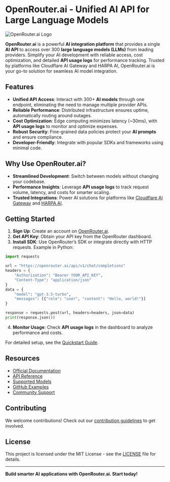# OpenRouter.ai - Unified AI API for Large Language Models

![OpenRouter.ai Logo](https://openrouter.ai/favicon.ico)

**OpenRouter.ai** is a powerful **AI integration platform** that provides a single **AI API** to access over 300 **large language models (LLMs)** from leading providers. Simplify your AI development with reliable access, cost optimization, and detailed **API usage logs** for performance tracking. Trusted by platforms like Cloudflare AI Gateway and HARPA AI, OpenRouter.ai is your go-to solution for seamless AI model integration.

## Features

- **Unified API Access**: Interact with 300+ **AI models** through one endpoint, eliminating the need to manage multiple provider APIs.
- **Reliable Performance**: Distributed infrastructure ensures uptime, automatically routing around outages.
- **Cost Optimization**: Edge computing minimizes latency (~30ms), with **API usage logs** to monitor and optimize expenses.
- **Robust Security**: Fine-grained data policies protect your **AI prompts** and ensure compliance.
- **Developer-Friendly**: Integrate with popular SDKs and frameworks using minimal code.

## Why Use OpenRouter.ai?

- **Streamlined Development**: Switch between models without changing your codebase.
- **Performance Insights**: Leverage **API usage logs** to track request volume, latency, and costs for smarter scaling.
- **Trusted Integrations**: Power AI solutions for platforms like [Cloudflare AI Gateway](https://developers.cloudflare.com/ai-gateway/providers/openrouter/) and [HARPA AI](https://harpa.ai/guides/openrouter-connection-in-harpa-ai).

## Getting Started

1. **Sign Up**: Create an account on [OpenRouter.ai](https://openrouter.ai/).
2. **Get API Key**: Obtain your API key from the OpenRouter dashboard.
3. **Install SDK**: Use OpenRouter’s SDK or integrate directly with HTTP requests. Example in Python:

```python
import requests

url = "https://openrouter.ai/api/v1/chat/completions"
headers = {
    "Authorization": "Bearer YOUR_API_KEY",
    "Content-Type": "application/json"
}
data = {
    "model": "gpt-3.5-turbo",
    "messages": [{"role": "user", "content": "Hello, world!"}]
}

response = requests.post(url, headers=headers, json=data)
print(response.json())
```

4. **Monitor Usage**: Check **API usage logs** in the dashboard to analyze performance and costs.

For detailed setup, see the [Quickstart Guide](https://openrouter.ai/docs/quickstart).

## Resources

- [Official Documentation](https://openrouter.ai/docs)
- [API Reference](https://openrouter.ai/docs/api-reference)
- [Supported Models](https://openrouter.ai/docs/overview/models)
- [GitHub Examples](https://github.com/OpenRouterTeam)
- [Community Support](https://openrouter.ai/community)

## Contributing

We welcome contributions! Check out our [contribution guidelines](https://github.com/OpenRouterTeam/CONTRIBUTING.md) to get involved.

## License

This project is licensed under the MIT License - see the [LICENSE](LICENSE) file for details.

---

**Build smarter AI applications with OpenRouter.ai. Start today!**
